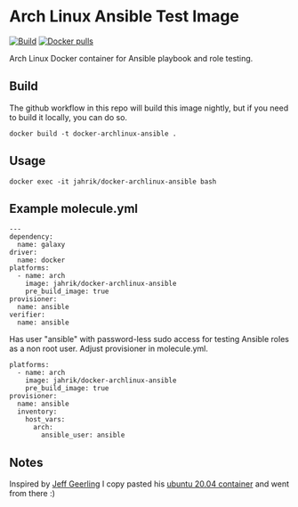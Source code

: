 # Arch Linux Ansible Test Image

[![Build](https://github.com/jahrik/docker-archlinux-ansible/actions/workflows/build.yml/badge.svg)](https://github.com/jahrik/docker-archlinux-ansible/actions/workflows/build.yml) [![Docker pulls](https://img.shields.io/docker/pulls/jahrik/docker-archlinux-ansible)](https://hub.docker.com/r/jahrik/docker-archlinux-ansible/)

Arch Linux Docker container for Ansible playbook and role testing.

## Build

The github workflow in this repo will build this image nightly, but if you need to build it locally, you can do so.

    docker build -t docker-archlinux-ansible .

## Usage

    docker exec -it jahrik/docker-archlinux-ansible bash

## Example molecule.yml

    ---
    dependency:
      name: galaxy
    driver:
      name: docker
    platforms:
      - name: arch
        image: jahrik/docker-archlinux-ansible
        pre_build_image: true
    provisioner:
      name: ansible
    verifier:
      name: ansible

Has user "ansible" with password-less sudo access for testing Ansible roles as a non root user. Adjust provisioner in molecule.yml.

    platforms:
      - name: arch
        image: jahrik/docker-archlinux-ansible
        pre_build_image: true
    provisioner:
      name: ansible
      inventory:
        host_vars:
          arch:
            ansible_user: ansible

## Notes

Inspired by [Jeff Geerling](https://www.jeffgeerling.com/)
I copy pasted his [ubuntu 20.04 container](https://github.com/geerlingguy/docker-ubuntu2004-ansible) and went from there :)
